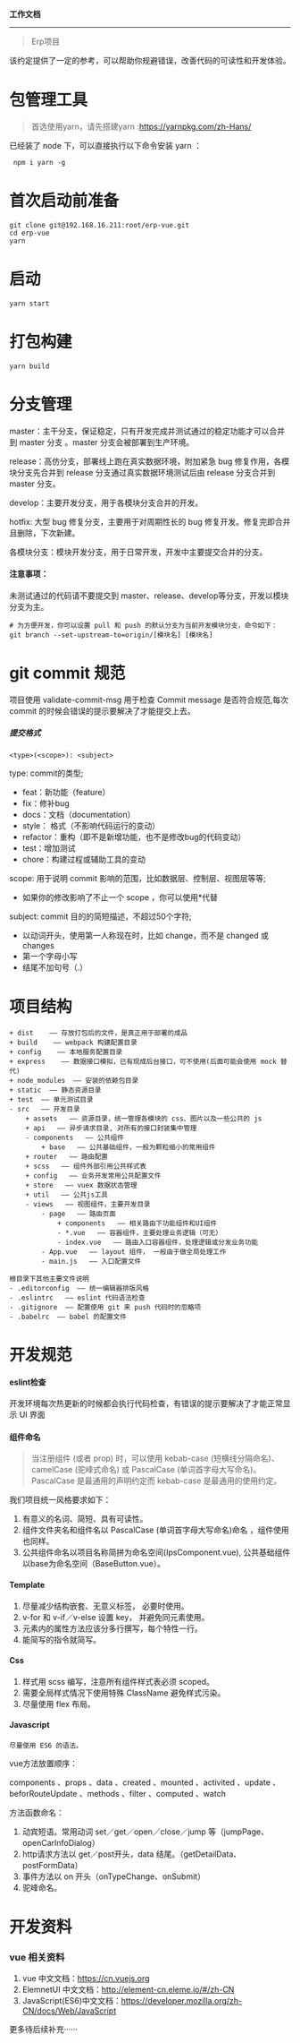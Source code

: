 **工作文档**

---
> Erp项目

该约定提供了一定的参考，可以帮助你规避错误，改善代码的可读性和开发体验。


# 包管理工具
 > 首选使用yarn，请先搭建yarn :https://yarnpkg.com/zh-Hans/

 已经装了 node 下，可以直接执行以下命令安装 yarn ：
 ```
  npm i yarn -g
 ```

# 首次启动前准备
```
git clone git@192.168.16.211:root/erp-vue.git
cd erp-vue
yarn
```

# 启动
```
yarn start
```

# 打包构建
```
yarn build
```

# 分支管理
master：主干分支，保证稳定，只有开发完成并测试通过的稳定功能才可以合并到 master 分支 。master 分支会被部署到生产环境。

release：高仿分支，部署线上跑在真实数据环境，附加紧急 bug 修复作用，各模块分支先合并到 release 分支通过真实数据环境测试后由 release 分支合并到 master 分支。

develop：主要开发分支，用于各模块分支合并的开发。

hotfix: 大型 bug 修复分支，主要用于对周期性长的 bug 修复开发。修复完即合并且删除，下次新建。

各模块分支：模块开发分支，用于日常开发，开发中主要提交合并的分支。
#### 注意事项：
 未测试通过的代码请不要提交到 master、release、develop等分支，开发以模块分支为主。
 ```
 # 为方便开发，你可以设置 pull 和 push 的默认分支为当前开发模块分支，命令如下：
 git branch --set-upstream-to=origin/[模块名] [模块名]
 ```

# git commit 规范
项目使用 validate-commit-msg 用于检查 Commit message 是否符合规范,每次 commit 的时候会错误的提示要解决了才能提交上去。
##### 提交格式
```
<type>(<scope>): <subject>
```
type: commit的类型;
- feat：新功能（feature）
- fix：修补bug
- docs：文档（documentation）
- style： 格式（不影响代码运行的变动）
- refactor：重构（即不是新增功能，也不是修改bug的代码变动）
- test：增加测试
- chore：构建过程或辅助工具的变动

scope: 用于说明 commit 影响的范围，比如数据层、控制层、视图层等等;

- 如果你的修改影响了不止一个 scope ，你可以使用*代替

subject: commit 目的的简短描述，不超过50个字符;
- 以动词开头，使用第一人称现在时，比如 change，而不是 changed 或 changes
- 第一个字母小写
- 结尾不加句号（.）

# 项目结构
```
+ dist    —— 存放打包后的文件，是真正用于部署的成品
+ build    —— webpack 构建配置目录
+ config    —— 本地服务配置目录
+ express    —— 数据接口模拟，已有现成后台接口，可不使用(后面可能会使用 mock 替代)
+ node_modules  —— 安装的依赖包目录
+ static  —— 静态资源目录
+ test  —— 单元测试目录
- src   —— 开发目录
    + assets   —— 资源目录，统一管理各模块的 css、图片以及一些公共的 js
    + api   —— 异步请求目录, 对所有的接口封装集中管理
    - components   —— 公共组件
        + base   —— 公共基础组件，一般为颗粒细小的常用组件
    + router   —— 路由配置
    + scss   —— 组件外部引用公共样式表
    + config   —— 业务开发常用公共配置文件
    + store   —— vuex 数据状态管理
    + util   —— 公共js工具
    - views   —— 视图组件，主要开发目录
        - page   —— 路由页面
            + components   —— 相关路由下功能组件和UI组件
            - *.vue   —— 容器组件，主要处理业务逻辑（可无）
            - index.vue   —— 路由入口容器组件，处理逻辑或分发业务功能
        - App.vue   —— layout 组件， 一般由于做全局处理工作
        - main.js   —— 入口配置文件
```


```
根目录下其他主要文件说明
- .editorconfig  —— 统一编辑器排版风格
- .eslintrc   —— eslint 代码语法检查
- .gitignore  —— 配置使用 git 来 push 代码时的忽略项
- .babelrc  —— babel 的配置文件
```


# 开发规范
#### eslint检查
开发环境每次热更新的时候都会执行代码检查，有错误的提示要解决了才能正常显示 UI 界面


#### 组件命名

> 当注册组件 (或者 prop) 时，可以使用 kebab-case (短横线分隔命名)、camelCase (驼峰式命名) 或 PascalCase (单词首字母大写命名)。PascalCase 是最通用的声明约定而 kebab-case 是最通用的使用约定。

我们项目统一风格要求如下：
1. 有意义的名词、简短、具有可读性。
2. 组件文件夹名和组件名以 PascalCase (单词首字母大写命名)命名 ，组件使用也同样。
3. 公共组件命名以项目名称简拼为命名空间(IpsComponent.vue), 公共基础组件以base为命名空间（BaseButton.vue）。


#### Template
1. 尽量减少结构嵌套、无意义标签， 必要时使用<template></template>。
2. v-for 和 v-if／v-else 设置 key， 并避免同元素使用。
3. 元素内的属性方法应该分多行撰写，每个特性一行。
4. 能简写的指令就简写。


#### Css
1. 样式用 scss 编写，注意所有组件样式表必须 scoped。
2. 需要全局样式情况下使用特殊 ClassName 避免样式污染。
3. 尽量使用 flex 布局。


#### Javascript
```
尽量使用 ES6 的语法。
```
vue方法放置顺序：

components 、props 、data 、created 、mounted 、activited 、update 、beforRouteUpdate 、methods 、filter 、computed 、watch

方法函数命名：
1. 动宾短语。常用动词 set／get／open／close／jump 等（jumpPage、openCarInfoDialog）
2. http请求方法以 get／post开头，data 结尾。（getDetailData、postFormData）
3. 事件方法以 on 开头（onTypeChange、onSubmit）
4. 驼峰命名。



# 开发资料
### vue 相关资料
1. vue 中文文档：https://cn.vuejs.org
2. ElemnetUI 中文文档：http://element-cn.eleme.io/#/zh-CN
3. JavaScript(ES6)中文文档：https://developer.mozilla.org/zh-CN/docs/Web/JavaScript


更多待后续补充······
